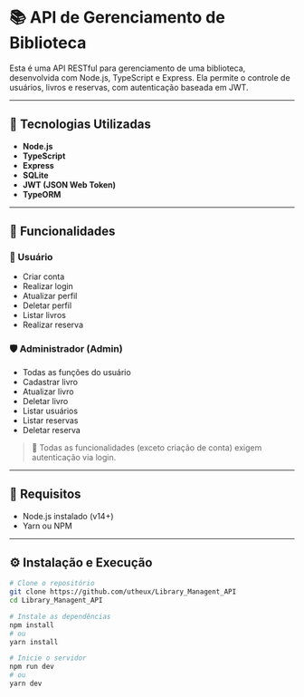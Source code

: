 # 📚 API de Gerenciamento de Biblioteca

Esta é uma API RESTful para gerenciamento de uma biblioteca, desenvolvida com Node.js, TypeScript e Express. Ela permite o controle de usuários, livros e reservas, com autenticação baseada em JWT.

---

## 🔧 Tecnologias Utilizadas

- **Node.js**
- **TypeScript**
- **Express**
- **SQLite**
- **JWT (JSON Web Token)**
- **TypeORM**

---

## 🚀 Funcionalidades

### 👤 Usuário
- Criar conta
- Realizar login
- Atualizar perfil
- Deletar perfil
- Listar livros
- Realizar reserva

### 🛡️ Administrador (Admin)
- Todas as funções do usuário
- Cadastrar livro
- Atualizar livro
- Deletar livro
- Listar usuários
- Listar reservas
- Deletar reserva

> 🔐 Todas as funcionalidades (exceto criação de conta) exigem autenticação via login.

---

## 📌 Requisitos

- Node.js instalado (v14+)
- Yarn ou NPM

---

## ⚙️ Instalação e Execução

```bash
# Clone o repositório
git clone https://github.com/utheux/Library_Managent_API
cd Library_Managent_API

# Instale as dependências
npm install
# ou
yarn install

# Inicie o servidor
npm run dev
# ou
yarn dev
